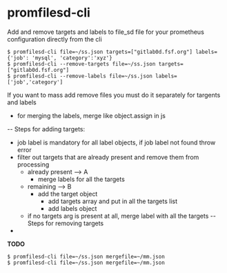 # promfilesd-cli
Add and remove targets and labels to file_sd file for your prometheus configuration directly from the cli

```
$ promfilesd-cli file=~/ss.json targets=["gitlab0d.fsf.org"] labels={'job': 'mysql', 'category':'xyz'}
$ promfilesd-cli --remove-targets file=~/ss.json targets=["gitlab0d.fsf.org"]
$ promfilesd-cli --remove-labels file=~/ss.json labels=['job','category']
```

If you want to mass add remove files you must do it separately for targents and labels

- for merging the labels, merge like object.assign in js

--
Steps for adding targets:
- job label is mandatory for all label objects, if job label not found throw error
- filter out targets that are already present and remove them from processing
    - already present --> A
        - merge labels for all the targets
    - remaining --> B
        - add the target object
            - add targets array and put in all the targets list
            - add labels object
    - if no targets arg is present at all, merge label with all the targets
--
Steps for removing targets
-

**TODO**
```
$ promfilesd-cli file=~/ss.json mergefile=~/mm.json
$ promfilesd-cli file=~/ss.json mergefile=~/mm.json
```
